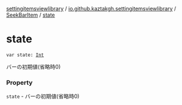 [settingitemsviewlibrary](../../index.md) / [io.github.kaztakgh.settingitemsviewlibrary](../index.md) / [SeekBarItem](index.md) / [state](./state.md)

# state

`var state: `[`Int`](https://kotlinlang.org/api/latest/jvm/stdlib/kotlin/-int/index.html)

バーの初期値(省略時0)

### Property

`state` - バーの初期値(省略時0)